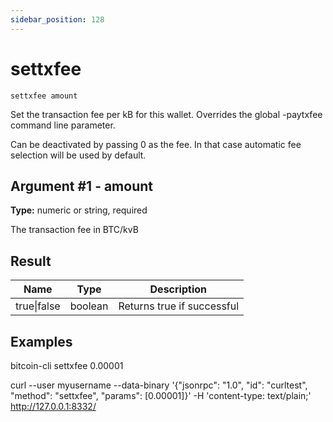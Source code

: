 ```yaml
---
sidebar_position: 128
---
```

# settxfee

`settxfee amount`

Set the transaction fee per kB for this wallet. Overrides the global -paytxfee command line parameter.

Can be deactivated by passing 0 as the fee. In that case automatic fee selection will be used by default.

## Argument #1 - amount

**Type:** numeric or string, required

The transaction fee in BTC/kvB

## Result

| Name        | Type    | Description                |
| ----------- | ------- | -------------------------- |
| true\|false | boolean | Returns true if successful |

## Examples

bitcoin-cli settxfee 0.00001

curl --user myusername --data-binary '{"jsonrpc": "1.0", "id": "curltest", "method": "settxfee", "params": [0.00001]}' -H 'content-type: text/plain;' http://127.0.0.1:8332/